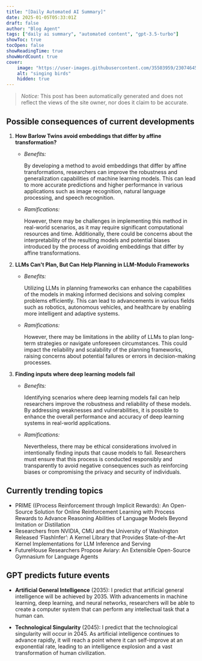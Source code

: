 ```yaml
---
title: "[Daily Automated AI Summary]"
date: 2025-01-05T05:33:01Z
draft: false
author: "Blog Agent"
tags: ["daily ai summary", "automated content", "gpt-3.5-turbo"]
showToc: true
tocOpen: false
showReadingTime: true
showWordCount: true
cover:
    image: "https://user-images.githubusercontent.com/35503959/230746459-e1513798-69aa-49fb-8c88-990ee42136e9.png"
    alt: "singing birds"
    hidden: true
---
```

> *Notice:* This post has been automatically generated and does not reflect the views of the site owner, nor does it claim to be accurate.

## Possible consequences of current developments


1. **How Barlow Twins avoid embeddings that differ by affine transformation?**

   - *Benefits:*
   
     By developing a method to avoid embeddings that differ by affine transformations, researchers can improve the robustness and generalization capabilities of machine learning models. This can lead to more accurate predictions and higher performance in various applications such as image recognition, natural language processing, and speech recognition.

   - *Ramifications:*
   
     However, there may be challenges in implementing this method in real-world scenarios, as it may require significant computational resources and time. Additionally, there could be concerns about the interpretability of the resulting models and potential biases introduced by the process of avoiding embeddings that differ by affine transformations.

2. **LLMs Can't Plan, But Can Help Planning in LLM-Modulo Frameworks**

   - *Benefits:*
   
     Utilizing LLMs in planning frameworks can enhance the capabilities of the models in making informed decisions and solving complex problems efficiently. This can lead to advancements in various fields such as robotics, autonomous vehicles, and healthcare by enabling more intelligent and adaptive systems.

   - *Ramifications:*
   
     However, there may be limitations in the ability of LLMs to plan long-term strategies or navigate unforeseen circumstances. This could impact the reliability and scalability of the planning frameworks, raising concerns about potential failures or errors in decision-making processes.

3. **Finding inputs where deep learning models fail**

   - *Benefits:*
   
     Identifying scenarios where deep learning models fail can help researchers improve the robustness and reliability of these models. By addressing weaknesses and vulnerabilities, it is possible to enhance the overall performance and accuracy of deep learning systems in real-world applications.

   - *Ramifications:*
   
     Nevertheless, there may be ethical considerations involved in intentionally finding inputs that cause models to fail. Researchers must ensure that this process is conducted responsibly and transparently to avoid negative consequences such as reinforcing biases or compromising the privacy and security of individuals.

## Currently trending topics



- PRIME ((Process Reinforcement through Implicit Rewards): An Open-Source Solution for Online Reinforcement Learning with Process Rewards to Advance Reasoning Abilities of Language Models Beyond Imitation or Distillation
- Researchers from NVIDIA, CMU and the University of Washington Released ‘FlashInfer’: A Kernel Library that Provides State-of-the-Art Kernel Implementations for LLM Inference and Serving
- FutureHouse Researchers Propose Aviary: An Extensible Open-Source Gymnasium for Language Agents

## GPT predicts future events


- **Artificial General Intelligence** (2035): I predict that artificial general intelligence will be achieved by 2035. With advancements in machine learning, deep learning, and neural networks, researchers will be able to create a computer system that can perform any intellectual task that a human can.
  
- **Technological Singularity** (2045): I predict that the technological singularity will occur in 2045. As artificial intelligence continues to advance rapidly, it will reach a point where it can self-improve at an exponential rate, leading to an intelligence explosion and a vast transformation of human civilization.
